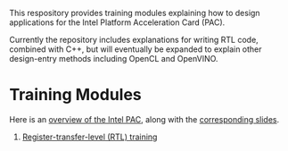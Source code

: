 This respository provides training modules explaining how to design applications for the Intel Platform Acceleration Card (PAC).

Currently the repository includes explanations for writing RTL code, combined with C++, but will eventually be expanded to explain other design-entry methods including OpenCL and OpenVINO.

# Training Modules

Here is an [overview of the Intel PAC](https://youtu.be/14cGHio8ml4), along with the [corresponding slides](intel_pac_overview.pptx).

1. [Register-transfer-level (RTL) training](RTL/)


